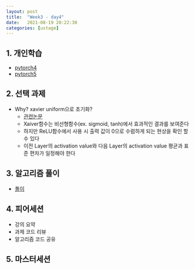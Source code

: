 ```yaml
---
layout: post
title:  "Week3 - day4"
date:   2021-08-19 20:22:30
categories: [ustage]
---
```


## 1. 개인학습
* [pytorch4](https://kyunghyunlim.github.io/pytorch/ml_ai/2021/08/19/Pytorch_4.html)
* [pytorch5](https://kyunghyunlim.github.io/pytorch/ml_ai/2021/08/19/Pytorch_5.html)
	
## 2. 선택 과제
* Why?  xavier uniform으로 초기화? 
    * [관련논문](https://proceedings.mlr.press/v9/glorot10a/glorot10a.pdf)
    * Xaiver함수는 비선형함수(ex. sigmoid, tanh)에서 효과적인 결과를 보여준다
    * 하지만 ReLU함수에서 사용 시 출력 값이 0으로 수렴하게 되는 현상을 확인 할 수 있다 
    * 이전 Layer의 activation value와 다음 Layer의 activation value 평균과 표준 편차가 일정해야 한다

## 3. 알고리즘 풀이
* [풀이](https://kyunghyunlim.github.io/algorithm/2021/08/18/BAEK_11286.html)

## 4. 피어세션
* 강의 요약
* 과제 코드 리뷰
* 알고리즘 코드 공유

## 5. 마스터세션
